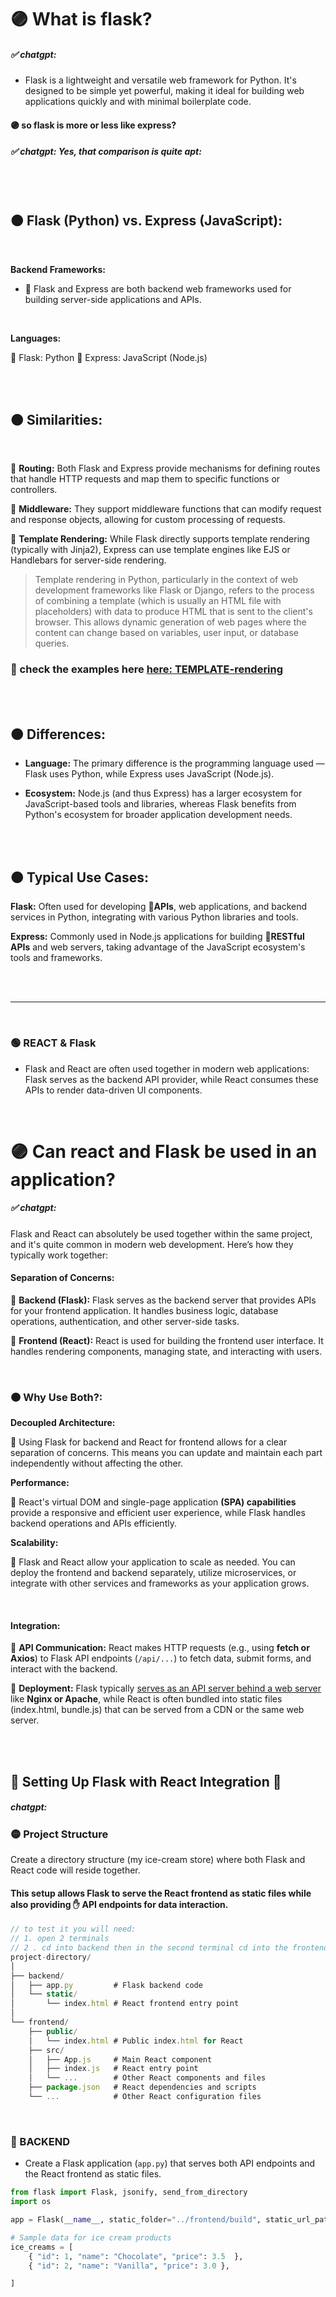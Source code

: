 # 🟣 What is flask?

##### ✅ chatgpt:

- Flask is a lightweight and versatile web framework for Python. It's designed to be simple yet powerful, making it ideal for building web applications quickly and with minimal boilerplate code.

#### 🟣 so flask is more or less like express?

##### ✅ chatgpt: Yes, that comparison is quite apt:

<br>
<br>

## 🟠 Flask (Python) vs. Express (JavaScript):

<br>

**Backend Frameworks:**

- 🔸 Flask and Express are both backend web frameworks used for building server-side applications and APIs.

<br>

**Languages:**

🔸 Flask: Python
🔸 Express: JavaScript (Node.js)

<br>
<br>

## 🟠 Similarities:

<br>

🔸 **Routing:** Both Flask and Express provide mechanisms for defining routes that handle HTTP requests and map them to specific functions or controllers.

🔸 **Middleware:** They support middleware functions that can modify request and response objects, allowing for custom processing of requests.

🔸 **Template Rendering:** While Flask directly supports template rendering (typically with Jinja2), Express can use template engines like EJS or Handlebars for server-side rendering.

> Template rendering in Python, particularly in the context of web development frameworks like Flask or Django, refers to the process of combining a template (which is usually an HTML file with placeholders) with data to produce HTML that is sent to the client's browser. This allows dynamic generation of web pages where the content can change based on variables, user input, or database queries.

### 🍰 check the examples here [here: TEMPLATE-rendering](./z__TEMPLATE-rendering.md)

<br>
<br>

## 🟠 Differences:

- **Language:** The primary difference is the programming language used — Flask uses Python, while Express uses JavaScript (Node.js).

- **Ecosystem:** Node.js (and thus Express) has a larger ecosystem for JavaScript-based tools and libraries, whereas Flask benefits from Python's ecosystem for broader application development needs.

<br>
<br>

## 🟠 Typical Use Cases:

**Flask:** Often used for developing 🔸**APIs**, web applications, and backend services in Python, integrating with various Python libraries and tools.

**Express:** Commonly used in Node.js applications for building 🔸**RESTful APIs** and web servers, taking advantage of the JavaScript ecosystem's tools and frameworks.

<br>
<br>

---

<br>

### 🟢 REACT & Flask

- Flask and React are often used together in modern web applications: Flask serves as the backend API provider, while React consumes these APIs to render data-driven UI components.

<br>

# 🟣 Can react and Flask be used in an application?

##### ✅ chatgpt:

Flask and React can absolutely be used together within the same project, and it's quite common in modern web development. Here’s how they typically work together:

#### Separation of Concerns:

🔸 **Backend (Flask):** Flask serves as the backend server that provides APIs for your frontend application. It handles business logic, database operations, authentication, and other server-side tasks.

🔸 **Frontend (React):** React is used for building the frontend user interface. It handles rendering components, managing state, and interacting with users.

<br>

### 🟠 Why Use Both?:

**Decoupled Architecture:**

🔸 Using Flask for backend and React for frontend allows for a clear separation of concerns. This means you can update and maintain each part independently without affecting the other.

**Performance:**

🔸 React's virtual DOM and single-page application **(SPA) capabilities** provide a responsive and efficient user experience, while Flask handles backend operations and APIs efficiently.

**Scalability:**

🔸 Flask and React allow your application to scale as needed. You can deploy the frontend and backend separately, utilize microservices, or integrate with other services and frameworks as your application grows.

<br>

#### Integration:

🔸 **API Communication:** React makes HTTP requests (e.g., using **fetch or Axios**) to Flask API endpoints (`/api/...`) to fetch data, submit forms, and interact with the backend.

🔴 **Deployment:** Flask typically <u>serves as an API server behind a web server </u> like **Nginx or Apache**, while React is often bundled into static files (index.html, bundle.js) that can be served from a CDN or the same web server.

<br>
<br>

## 🍨 Setting Up Flask with React Integration 🍨

##### chatgpt:

### 🟡 Project Structure

Create a directory structure (my ice-cream store) where both Flask and React code will reside together.

#### This setup allows Flask to serve the React frontend as static files while also providing ✋ API endpoints for data interaction.

```javascript
// to test it you will need:
// 1. open 2 terminals
// 2 . cd into backend then in the second terminal cd into the frontend
project-directory/
│
├── backend/
│   ├── app.py         # Flask backend code
│   └── static/
│       └── index.html # React frontend entry point
│
└── frontend/
    ├── public/
    │   └── index.html # Public index.html for React
    ├── src/
    │   ├── App.js     # Main React component
    │   ├── index.js   # React entry point
    │   └── ...        # Other React components and files
    ├── package.json   # React dependencies and scripts
    └── ...            # Other React configuration files

```

<br>

### 🍰 BACKEND

- Create a Flask application (`app.py`) that serves both API endpoints and the React frontend as static files.

```python
from flask import Flask, jsonify, send_from_directory
import os

app = Flask(__name__, static_folder="../frontend/build", static_url_path="/")

# Sample data for ice cream products
ice_creams = [
    { "id": 1, "name": "Chocolate", "price": 3.5  },
    { "id": 2, "name": "Vanilla", "price": 3.0 },

]





```
